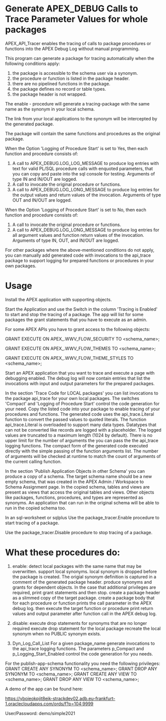 # Generate APEX_DEBUG Calls to Trace Parameter Values for whole packages

APEX_API_Tracer enables the tracing of calls to package procedures or functions into the APEX Debug Log without manual programming.

This program can generate a package for tracing automatically when the following conditions apply:

  1. the package is accessible to the schema user via a synonym.
  2. the procedure or function is listed in the package header.
  3. there are no pipelined functions in the package.
  4. the package defines no record or table types.
  5. the package header is not wrapped.

The enable - procedure will generate a tracing-package with the same name as the synonym in your local schema.

The link from your local applications to the synonym will be intercepted by the generated package.

The package will contain the same functions and procedures as the original package.

When the Option 'Logging of Procedure Start' is set to Yes, then each function and procedure consists of:  

 1. A call to APEX_DEBUG.LOG_LOG_MESSAGE to produce log entries with text for valid PL/SQL procedure calls with enquoted parameters, that you can copy and paste into the sql console for testing. Arguments of type IN and IN/OUT are logged.
 2. A call to invocate the original procedure or functions.
 3. A call to APEX_DEBUG.LOG_LONG_MESSAGE to produce log entries for the output values and return values of the invocation. Arguments of type OUT and IN/OUT are logged.

When the Option 'Logging of Procedure Start' is set to No, then each function and procedure consists of:  

1. A call to invocate the original procedure or functions. 
2. A call to APEX_DEBUG.LOG_LONG_MESSAGE to produce log entries for all argument values and function return values of the invocation. Arguments of type IN, OUT, and IN/OUT are logged.

For other packages where the above-mentioned conditions do not apply, you can manually add generated code with invocations to the api_trace package to support logging for prepared functions or procedures in your own packages.

# Usage

Install the APEX application with supporting objects.

Start the Application and use the Switch in the column 'Tracing is Enabled' to start and stop the tracing of a package. 
The app will list for some packages the grant statements that you have to execute as an admin. 

For some APEX APIs you have to grant access to the following objects:

GRANT EXECUTE ON APEX_<version>.WWV_FLOW_SECURITY TO <schema_name>;

GRANT EXECUTE ON APEX_<version>.WWV_FLOW_THEMES TO <schema_name>;

GRANT EXECUTE ON APEX_<version>.WWV_FLOW_THEME_STYLES TO <schema_name>;

Start an APEX application that you want to trace and execute a page with debugging enabled. 
The debug log will now contain entries that list the invocations with input and output parameters for the prepared packages.

In the section 'Trace Code for LOCAL packages' 
  you can list invocations to the package api_trace for your own local packages.
  The switches 'Compact' and 'Logging of Procedure Start' control the code generation for your need.
  Copy the listed code into your package to enable tracing of your procedures and functions.
  The generated code uses the api_trace.Literal function to convert the passed values to quoted literals.
  The function api_trace.Literal is overloaded to support many data types. Datatypes that can not be 
  converted like records are logged with a <datatype x> placeholder. The logged values are truncated to a maximum length (1024 by default).
  There is no upper limit for the number of arguments the you can pass the the api_trace logging functions.
  The compact form of the generated code executed directly with the simple passing of the function arguments list.
  The number of arguments will be checked at runtime to match the count of arguments of the current calling function.
  
In the section 'Publish Application Objects in other Schema' 
  you can produce a copy of a schema.
  The target schema name should be a new empty schema, that was created in the APEX Admin / Workspace to Schema Assignment page.
  In the copied schema, tables and views are present as views that access the original tables and views.
  Other objects like packages, functions, procedures, and types are represented as synonyms.
  An application that can run in the original schema will be able to run in the copied schema too.
  
In an sql-worksheet or sqlplus
Use the package_tracer.Enable procedure to start tracing of a package.

Use the package_tracer.Disable procedure to stop tracing of a package.

# What these procedures do:
1. enable: 
    detect local packages with the same name that may be overwritten.
    support local synonyms. 
        local synonym is dropped before the package is created.
        The origial synonym definition is captured in a comment of the generated package header.
    produce synonyms and grants for dependent objects.
    In the case that additional privileges are required, print grant statements and then stop.
    create a package header as a slimmed copy of the target package.
    create a package body that for each procedure or function
        prints the call parameter in the APEX debug log.
        then execute the target function or procedure 
        print return values and output parameter after function call in the APEX debug log.

3. disable: 
    execute drop statements for synonyms that are no longer required 
    execute drop statement for the local package 
    recreate the local synonym when no PUBLIC synonym exists.

3. Dyn_Log_Call_List
    For a given package_name generate invocations to the api_trace logging functions. 
    The parameters p_Compact and p_Logging_Start_Enabled control the code generation for you needs.
  
For the publish-app-schema functionality you need the following privileges:
GRANT CREATE ANY SYNONYM TO <schema_name>;
GRANT DROP ANY SYNONYM TO <schema_name>;
GRANT CREATE ANY VIEW TO <schema_name>;
GRANT DROP ANY VIEW TO <schema_name>;

A demo of the app can be found here:

https://yboieokpjit8ejk-strackdev02.adb.eu-frankfurt-1.oraclecloudapps.com/ords/f?p=104:9999

User/Password: demo/simple2021

